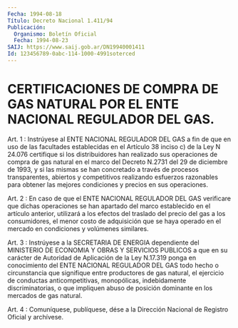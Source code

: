 ```yaml
---
Fecha: 1994-08-18
Título: Decreto Nacional 1.411/94
Publicación:
  Organismo: Boletín Oficial
  Fecha: 1994-08-23
SAIJ: https://www.saij.gob.ar/DN19940001411
Id: 123456789-0abc-114-1000-4991soterced
---
```

# CERTIFICACIONES DE COMPRA DE GAS NATURAL POR EL ENTE NACIONAL REGULADOR DEL GAS.

<a id="1"></a>
Art. 1 : Instrúyese al ENTE NACIONAL REGULADOR DEL GAS a fin de que  en uso de las facultades establecidas en el Artículo 38 inciso c) de  la  Ley  N  24.076  certifique  si  los  distribuidores  han realizado  sus operaciones de compra de gas natural en el marco del Decreto N.2731  del 29 de diciembre de 1993, y si las mismas se han concretado  a  través    de   procesos  transparentes,  abiertos  y competitivos  realizando  esfuerzos  razonables  para  obtener  las mejores condiciones y precios en sus operaciones.

<a id="2"></a>
Art.  2  :  En  caso de que el ENTE NACIONAL REGULADOR DEL GAS verificare  que  dichas  operaciones  se  han  apartado  del  marco establecido en el  artículo  anterior,  utilizará a los efectos del traslado del precio del gas a los consumidores,  el  menor costo de adquisición  que  se  haya  operado en el mercado en condiciones  y volúmenes similares.

<a id="3"></a>
Art. 3 : Instrúyese a la SECRETARIA DE ENERGIA dependiente del MINISTERIO  DE  ECONOMIA  Y  OBRAS Y SERVICIOS PUBLICOS a que en su carácter de Autoridad de Aplicación  de  la  Ley  N.17.319 ponga en conocimiento  del  ENTE  NACIONAL  REGULADOR DEL GAS todo  hecho  o circunstancia que signifique entre productores  de  gas natural, el ejercicio de conductas anticompetitivas, monopólicas, indebidamente discriminatorias, o que impliquen abuso  de  posición dominante en los mercados de gas natural.

<a id="4"></a>
Art. 4 : Comuníquese, publíquese, dése a la Dirección Nacional de Registro Oficial y archívese.